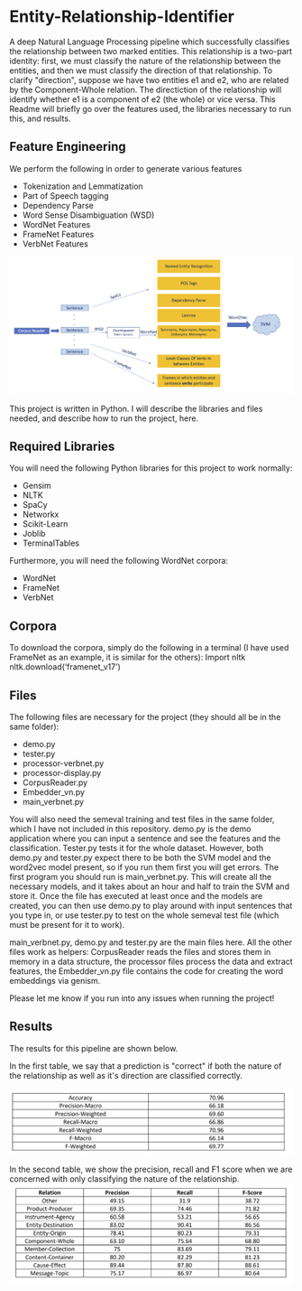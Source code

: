# Entity-Relationship-Identifier
A deep Natural Language Processing pipeline which successfully classifies the relationship between two marked entities. This relationship is a two-part identity: first, we must classify the nature of the relationship between the entities, and then we must classify the direction of that relationship. To clarify "direction", suppose we have two entities e1 and e2, who are related by the Component-Whole relation. The directiction of the relationship will identify whether e1 is a component of e2 (the whole) or vice versa. This Readme will briefly go over the features used, the libraries necessary to run this, and results.

## Feature Engineering 

We perform the following in order to generate various features 
* Tokenization and Lemmatization
* Part of Speech tagging
* Dependency Parse
* Word Sense Disambiguation (WSD)
* WordNet Features
* FrameNet Features
* VerbNet Features

![Feature Engineering](./Feature-Engineering.png)

This project is written in Python. I will describe the libraries and files needed, and describe how to run
the project, here. 

## Required Libraries
You will need the following Python libraries for this project to work normally:
* Gensim
* NLTK
* SpaCy
* Networkx
* Scikit-Learn
* Joblib
* TerminalTables

Furthermore, you will need the following WordNet corpora:
* WordNet
* FrameNet
* VerbNet

## Corpora
To download the corpora, simply do the following in a terminal (I have used FrameNet as an example, it
is similar for the others):
Import nltk
nltk.download(‘framenet_v17’)

## Files
The following files are necessary for the project (they should all be in the same folder):
* demo.py
* tester.py
* processor-verbnet.py
* processor-display.py
* CorpusReader.py
* Embedder_vn.py
* main_verbnet.py

You will also need the semeval training and test files in the same folder, which I have not
included in this repository. demo.py is the demo application where you can input a sentence
and see the features and the classification. Tester.py tests it for the whole dataset. However,
both demo.py and tester.py expect there to be both the SVM model and the word2vec model
present, so if you run them first you will get errors. The first program you should run is
main_verbnet.py. This will create all the necessary models, and it takes about an hour and half
to train the SVM and store it. Once the file has executed at least once and the models are
created, you can then use demo.py to play around with input sentences that you type in, or use
tester.py to test on the whole semeval test file (which must be present for it to work). 

main_verbnet.py, demo.py and tester.py are the main files here. All the other files work as
helpers: CorpusReader reads the files and stores them in memory in a data structure, the
processor files process the data and extract features, the Embedder_vn.py file contains the
code for creating the word embeddings via genism.

Please let me know if you run into any issues when running the project!

## Results

The results for this pipeline are shown below. 

In the first table, we say that a prediction is "correct" if both the nature of the relationship as well as it's direction are classified correctly.

![Results](./Results.png)

In the second table, we show the precision, recall and F1 score when we are concerned with only classifying the nature of the relationship.
![Results Per Relation](./Results-Per-Relation.png)

